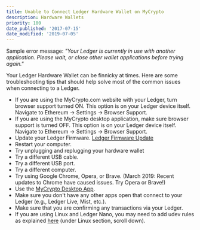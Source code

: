```yaml
---
title: Unable to Connect Ledger Hardware Wallet on MyCrypto
description: Hardware Wallets
priority: 100
date_published: '2017-07-15'
date_modified: '2019-07-05'
---
```


Sample error message: *"Your Ledger is currently in use with another application. Please wait, or close other wallet applications before trying again."*

Your Ledger Hardware Wallet can be finnicky at times. Here are some troubleshooting tips that should help solve most of the common issues when connecting to a Ledger.

* If you are using the MyCrypto.com website with your Ledger, turn browser support turned ON. This option is on your Ledger device itself. Navigate to Ethereum -> Settings -> Browser Support.
* If you are using the MyCrypto desktop application, make sure browser support is turned OFF. This option is on your Ledger device itself. Navigate to Ethereum -> Settings -> Browser Support.
* Update your Ledger Firmware. [Ledger Firmware Update](https://support.ledger.com/hc/en-us/articles/360002731113-Update-device-firmware)
* Restart your computer.
* Try unplugging and replugging your hardware wallet
* Try a different USB cable.
* Try a different USB port.
* Try a different computer.
* Try using Google Chrome, Opera, or Brave. (March 2019: Recent updates to Chrome have caused issues. Try Opera or Brave!)
* Use the [MyCrypto Desktop App](https://download.mycrypto.com/).
* Make sure you don't have any other apps open that connect to your Ledger (e.g., Ledger Live, Mist, etc.).
* Make sure that you are confirming any transactions via your Ledger.
* If you are using Linux and Ledger Nano, you may need to add udev rules as explained [here](https://support.ledger.com/hc/en-us/articles/115005165269-Fix-connection-issues) (under Linux section, scroll down).
